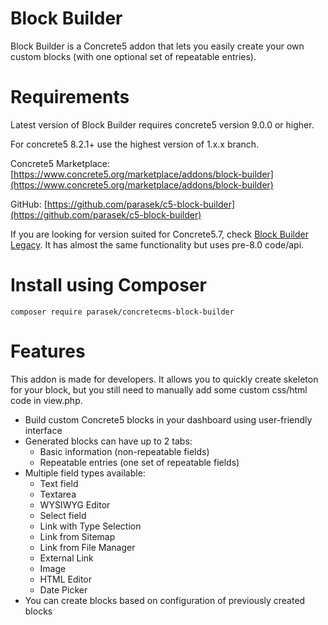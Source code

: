 # Block Builder

Block Builder is a Concrete5 addon that lets you easily create your own custom blocks (with one optional set of repeatable entries).

# Requirements

Latest version of Block Builder requires concrete5 version 9.0.0 or higher.

For concrete5 8.2.1+ use the highest version of 1.x.x branch.

Concrete5 Marketplace: [https://www.concrete5.org/marketplace/addons/block-builder](https://www.concrete5.org/marketplace/addons/block-builder)

GitHub: [https://github.com/parasek/c5-block-builder](https://github.com/parasek/c5-block-builder)

If you are looking for version suited for Concrete5.7, check [Block Builder Legacy](https://github.com/parasek/c5-block-builder-legacy).
It has almost the same functionality but uses pre-8.0 code/api.

# Install using Composer

`composer require parasek/concretecms-block-builder`

# Features

This addon is made for developers. It allows you to quickly create skeleton for your block, but you still need to manually add some custom css/html code in view.php.

- Build custom Concrete5 blocks in your dashboard using user-friendly interface
- Generated blocks can have up to 2 tabs:
  - Basic information (non-repeatable fields)
  - Repeatable entries (one set of repeatable fields)
- Multiple field types available:
  - Text field
  - Textarea
  - WYSIWYG Editor
  - Select field
  - Link with Type Selection
  - Link from Sitemap
  - Link from File Manager
  - External Link
  - Image
  - HTML Editor
  - Date Picker
- You can create blocks based on configuration of previously created blocks